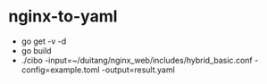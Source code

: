 # nginx-to-yaml

* go get -v -d
* go build
* ./cibo -input=~/duitang/nginx_web/includes/hybrid_basic.conf -config=example.toml   -output=result.yaml
